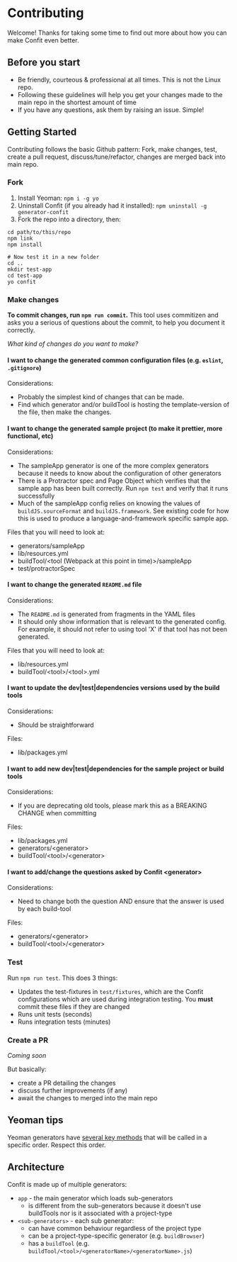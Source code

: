 # Contributing

Welcome! Thanks for taking some time to find out more about how you can make Confit even better.

## Before you start

- Be friendly, courteous & professional at all times. This is not the Linux repo.
- Following these guidelines will help you get your changes made to the main repo in the shortest amount of time
- If you have any questions, ask them by raising an issue. Simple!

## Getting Started

Contributing follows the basic Github pattern: Fork, make changes, test, create a pull request, discuss/tune/refactor, changes are merged back into main repo.

### Fork
1. Install Yeoman: `npm i -g yo`
1. Uninstall Confit (if you already had it installed): `npm uninstall -g generator-confit`
1. Fork the repo into a directory, then:

```console
cd path/to/this/repo
npm link
npm install

# Now test it in a new folder
cd ..
mkdir test-app
cd test-app
yo confit

```

### Make changes

**To commit changes, run `npm run commit`.** This tool uses commitizen and asks you a serious of questions about the commit, to help you document it correctly.

*What kind of changes do you want to make?*

#### I want to change the generated common configuration files (e.g. `eslint`, `.gitignore`)

Considerations:
- Probably the simplest kind of changes that can be made.
- Find which generator and/or buildTool is hosting the template-version of the file, then make the changes.

#### I want to change the generated sample project (to make it prettier, more functional, etc)

Considerations:
- The sampleApp generator is one of the more complex generators because it needs to know about the configuration of other generators
- There is a Protractor spec and Page Object which verifies that the sample app has been built correctly. Run `npm test` and verify that it runs successfully
- Much of the sampleApp config relies on knowing the values of `buildJS.sourceFormat` and `buildJS.framework`. See existing code for how this is used to produce a language-and-framework specific sample app.
 

Files that you will need to look at:
- generators/sampleApp
- lib/resources.yml
- buildTool/\<tool (Webpack at this point in time)>/sampleApp
- test/protractorSpec

#### I want to change the generated `README.md` file

Considerations:
- The `README.md` is generated from fragments in the YAML files
- It should only show information that is relevant to the generated config. For example, it should not refer to using tool 'X' if that tool has not been generated.

Files that you will need to look at:
- lib/resources.yml
- buildTool/\<tool>/\<tool>.yml

#### I want to update the dev|test|dependencies versions used by the build tools

Considerations:
- Should be straightforward

Files:
- lib/packages.yml

#### I want to add **new** dev|test|dependencies for the sample project or build tools

Considerations:
- If you are deprecating old tools, please mark this as a BREAKING CHANGE when committing

Files:
- lib/packages.yml
- generators/\<generator>
- buildTool/\<tool>/\<generator>

#### I want to add/change the questions asked by Confit \<generator>

Considerations:
- Need to change both the question AND ensure that the answer is used by each build-tool

Files:
- generators/\<generator>
- buildTool/\<tool>/\<generator>


### Test

Run `npm run test`. This does 3 things:
- Updates the test-fixtures in `test/fixtures`, which are the Confit configurations which are used during integration testing. You **must** commit these files if they are changed
- Runs unit tests (seconds)
- Runs integration tests (minutes)

### Create a PR
*Coming soon*

But basically:
- create a PR detailing the changes
- discuss further improvements (if any)
- await the changes to merged into the main repo


## Yeoman tips

Yeoman generators have [several key methods](http://yeoman.io/authoring/running-context.html) that will be called in a specific order. Respect this order.


## Architecture

Confit is made up of multiple generators:

- `app` - the main generator which loads sub-generators
  - is different from the sub-generators because it doesn't use buildTools nor is it associated with a project-type
- `<sub-generators>` - each sub generator:
  - can have common behaviour regardless of the project type
  - can be a project-type-specific generator (e.g. `buildBrowser`)
  - has a `buildTool` (e.g. `buildTool/<tool>/<generatorName>/<generatorName>.js`)
